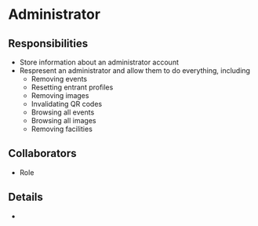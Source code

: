 # Administrator

## Responsibilities

- Store information about an administrator account
- Respresent an administrator and allow them to do everything, including
  - Removing events
  - Resetting entrant profiles
  - Removing images
  - Invalidating QR codes
  - Browsing all events
  - Browsing all images
  - Removing facilities

## Collaborators

- Role

## Details

-
